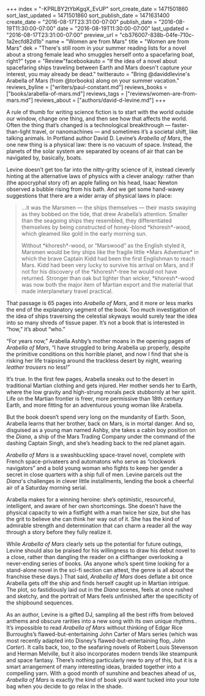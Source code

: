 +++
index = "-KPRLBY2tYbKgqX_EvUP"
sort_create_date = 1471501860
sort_last_updated = 1471501860
sort_publish_date = 1471631400
create_date = "2016-08-17T23:31:00-07:00"
publish_date = "2016-08-19T11:30:00-07:00"
date = "2016-08-19T11:30:00-07:00"
last_updated = "2016-08-17T23:31:00-07:00"
preview_url = "cb376007-838b-04fe-710c-1a2ecfd82d1b"
name = "Women are from Mars"
title = "Women are from Mars"
dek = "There's still room in your summer reading lists for a novel about a strong female lead who smuggles herself onto a spacefaring boat, right?"
type = "Review"facebookauto = "If the idea of a novel about spacefaring ships traveling between Earth and Mars doesn't capture your interest, you may already be dead."
twitterauto = "Bring @daviddlevine's Arabella of Mars (from @torbooks) along on your summer vacation."
reviews_byline = ["writers/paul-constant.md"]
reviews_books = ["books/arabella-of-mars.md"]
reviews_tags = ["reviews/women-are-from-mars.md"]
reviews_about = ["authors/david-d-levine.md"]
+++

A rule of thumb for writing science fiction is to start with the world outside our window, change one thing, and then see how that affects the world. Often the thing that’s changed is a technological breakthrough — faster-than-light travel, or nanomachines — and sometimes it’s a societal shift, like talking animals. In Portland author David D. Levine’s *Arabella of Mars*, the one new thing is a physical law: there is no vacuum of space. Instead, the planets of the solar system are separated by oceans of air that can be navigated by, basically, boats.

Levine doesn’t get too far into the nitty-gritty science of it, instead cleverly hinting at the alternative laws of physics with a clever analogy: rather than (the apocryphal story of) an apple falling on his head, Isaac Newton observed a bubble rising from his bath. And we get some hand-wavey suggestions that there are a wider array of physical laws in place:

<blockquote><p>…it was the Marsmen — the ships themselves —  their masts swaying as they bobbed on the tide, that drew Arabella’s attention. Smaller than the seagoing ships they resembled, they differentiated themselves by being constructed of honey-blond *khoresh*-wood, which gleamed like gold in the early morning sun.</p>

<p>Without *khoresh*-wood, or “Marswood” as the English styled it, Marsmen would be tiny ships like the fragile little *Mars Adventure* in which the brave Captain Kidd had been the first Englishman to reach Mars. Kidd had been very lucky to survive his arrival on Mars, and if not for his discovery of the *khoresh*-tree he would not have returned. Stronger than oak but lighter than wicker, *khoresh*-wood was now both the major item of Martian export and the material that made interplanetary travel practical.</p></blockquote>

That passage is 65 pages into *Arabella of Mars*, and it more or less marks the end of the explanatory segment of the book. Too much investigation of the idea of ships traversing the celestial skyways would surely tear the idea into so many shreds of tissue paper. It’s not a book that is interested in “how,” it’s about “who.”

<div class="break"></div>

“For years now,” Arabella Ashby’s mother moans in the opening pages of *Arabella of Mars*, “I have struggled to bring Arabella up properly, despite the primitive conditions on this horrible planet, and now I find that she is risking her life traipsing around the trackless desert by night, wearing *leather trousers* no less!”

It’s true. In the first few pages, Arabella sneaks out to the desert in traditional Martian clothing and gets injured. Her mother sends her to Earth, where the low gravity and high-strung morals peck stubbornly at her spirit. Life on the Martian frontier is freer, more permissive than 18th century Earth, and more fitting for an adventurous young woman like Arabella. 

But the book doesn’t spend very long on the mundanity of Earth. Soon, Arabella learns that her brother, back on Mars, is in mortal danger. And so, disguised as a young man named Ashby, she takes a cabin boy position on the *Diana*, a ship of the Mars Trading Company under the command of the dashing Captain Singh, and she’s heading back to the red planet again. 

*Arabella of Mars* is a swashbuckling space-travel novel, complete with French space-privateers and automatons who serve as “clockwork navigators” and a bold young woman who fights to keep her gender a secret in close quarters with a ship full of men. Levine parcels out the *Diana*'s challenges in clever little installments, lending the book a cheerful air of a Saturday morning serial.

Arabella makes for a winning heroine: she’s optimistic, resourceful, intelligent, and aware of her own shortcomings. She doesn’t have the physical capacity to win a fistfight with a man twice her size, but she has the grit to believe she can think her way out of it. She has the kind of admirable strength and determination that can charm a reader all the way through a story before they fully realize it. 

While *Arabella of Mars* clearly sets up the potential for future outings, Levine should also be praised for his willingness to draw his debut novel to a close, rather than dangling the reader on a cliffhanger overlooking a never-ending series of books. (As anyone who’s spent time looking for a stand-alone novel in the sci-fi section can attest, the genre is all about the franchise these days.)  That said, *Arabella of Mars* does deflate a bit once Arabella gets off the ship and finds herself caught up in Martian intrigue. The plot, so fastidiously laid out in the *Diana* scenes, feels at once rushed and sketchy, and the portrait of Mars feels unfinished after the specificity of the shipbound sequences.

As an author, Levine is a gifted DJ, sampling all the best riffs from beloved anthems and obscure rarities into a new song with its own unique rhythms.. It’s impossible to read *Arabella of Mars* without thinking of Edgar Rice Burroughs’s flawed-but-entertaining John Carter of Mars series (which was most recently adapted into Disney’s flawed-but-entertaining flop, *John Carter*). It calls back, too, to the seafaring novels of Robert Louis Stevenson and Herman Melville, but it also incorporates modern trends like steampunk and space fantasy. There’s nothing particularly new to any of this, but it is a smart arrangement of many interesting ideas, braided together into a compelling yarn. With a good month of sunshine and beaches ahead of us, *Arabella of Mars* is exactly the kind of book you’d want tucked into your tote bag when you decide to go relax in the shade.
